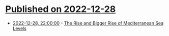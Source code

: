 # [Published on 2022-12-28](index.md)

* [2022-12-28, 22:00:00](https://science.slashdot.org/story/22/12/28/1649203/the-rise-and-bigger-rise-of-mediterranean-sea-levels?utm_source=rss1.0mainlinkanon&utm_medium=feed) - [The Rise and Bigger Rise of Mediterranean Sea Levels](https://science.slashdot.org/story/22/12/28/1649203/the-rise-and-bigger-rise-of-mediterranean-sea-levels?utm_source=rss1.0mainlinkanon&utm_medium=feed)
